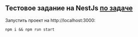 ## Тестовое задание на NestJs [по задаче](https://github.com/desigens/nodejs-test-task)
Запустить проект на http://localhost:3000:
```
npm i && npm run start
```
